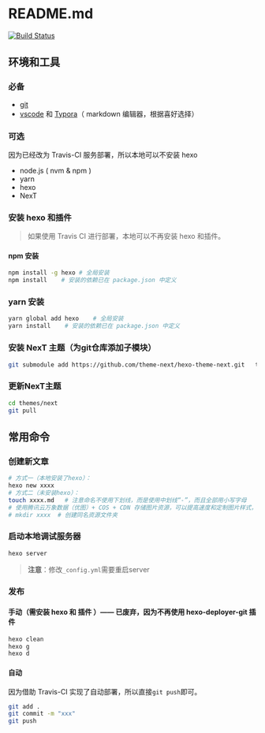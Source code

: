 # README.md

[![Build Status](https://travis-ci.com/edsion1107/blog.i1hao.com.svg?branch=master)](https://travis-ci.com/edsion1107/blog.i1hao.com)

## 环境和工具

### 必备

- [git](https://git-scm.com/downloads)
- [vscode](https://code.visualstudio.com/download) 和 [Typora](https://typora.io)（ markdown 编辑器，根据喜好选择）

### 可选

因为已经改为 Travis-CI 服务部署，所以本地可以不安装 hexo

- node.js ( nvm & npm )
- yarn
- hexo
- NexT

### 安装 hexo 和插件

> 如果使用 Travis CI 进行部署，本地可以不再安装 hexo 和插件。

#### npm 安装

```bash
npm install -g hexo # 全局安装
npm install    # 安装的依赖已在 package.json 中定义
```

### yarn 安装

```bash
yarn global add hexo    # 全局安装
yarn install    # 安装的依赖已在 package.json 中定义
```

### 安装 NexT 主题（为git仓库添加子模块）

```bash
git submodule add https://github.com/theme-next/hexo-theme-next.git   themes/next
```

### 更新NexT主题

```bash
cd themes/next
git pull
```

## 常用命令

### 创建新文章

```bash
# 方式一（本地安装了hexo）：
hexo new xxxx
# 方式二（未安装hexo）：
touch xxxx.md   # 注意命名不使用下划线，而是使用中划线“-”，而且全部用小写字母
# 使用腾讯云万象数据（优图）+ COS + CDN 存储图片资源，可以提高速度和定制图片样式，因此本地不必再存放图片资源。
# mkdir xxxx  # 创建同名资源文件夹
```

### 启动本地调试服务器

```bash
hexo server
```

> **注意**：修改`_config.yml`需要重启server

### 发布

#### 手动（需安装 hexo 和 插件 ）—— 已废弃，因为不再使用 hexo-deployer-git 插件

```bash
hexo clean
hexo g
hexo d
```

#### 自动

因为借助 Travis-CI 实现了自动部署，所以直接`git push`即可。

```bash
git add .
git commit -m "xxx"
git push
```
